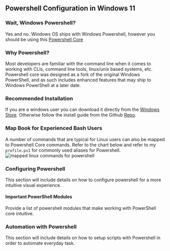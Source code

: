 ## Powershell Configuration in Windows 11

### Wait, Windows Powershell? 
Yes and no. Windows OS ships with Windows Powershell, however you should be using this [Powershell Core](https://github.com/PowerShell/PowerShell)

### Why Powershell?
Most developers are familiar with the command line when it comes to working with CLIs, command line tools, linux/unix based systems, etc. Powershell core was designed as a fork of the original Windows PowerShell, and as such includes enhanced features that may ship to Windows PowerShell at a later date.

### Recommended Installation 
If you are a windows user you can download it directly from the [Windows Store](https://www.microsoft.com/en-us/p/powershell/9mz1snwt0n5d). Otherwise follow the install guide from the Github [Repo](https://github.com/PowerShell/PowerShell). 

### Map Book for Experienced Bash Users
A number of commands that are typical for Linux users can also be mapped to Powershell Core commands. Refer to the chart below and refer to my `profile.ps1` for commonly used aliases for Powershell. 
![mapped linux commands for powershell](https://res.cloudinary.com/dzmc7doja/image/upload/v1644128638/notes-imgcontent/powershell_config.png)

### Configuring Powershell 
This section will include details on how to configure powershell for a more intuitive visual experience.

#### Important PowerShell Modules 
Provide a list of powershell modules that make working with PowerShell core intuitive. 

### Automation with Powershell
This section will include details on how to setup scripts with Powershell in order to automate everyday task.

